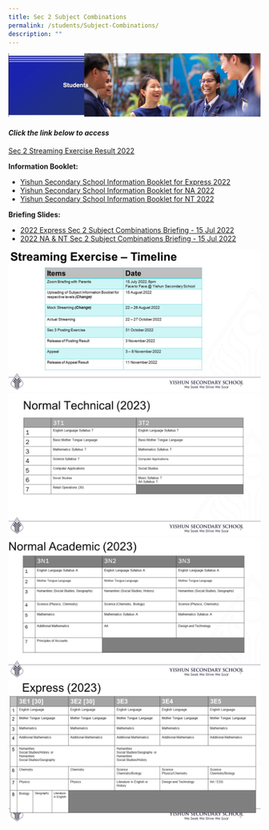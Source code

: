 ```yaml
---
title: Sec 2 Subject Combinations
permalink: /students/Subject-Combinations/
description: ""
---
```

![](/images/Students%20Banner.png)

#### _Click the link below to access_

[Sec 2 Streaming Exercise Result 2022](https://sites.google.com/moe.edu.sg/sec2posting/home)

**Information Booklet:**

* [Yishun Secondary School Information Booklet for Express 2022](/files/Yishun%20Secondary%20School%20Information%20Booket%20for%20Express_2022.pdf)
* [Yishun Secondary School Information Booklet for NA 2022](/files/Yishun%20Secondary%20School%20Information%20Booket%20for%20NA_2022.pdf)
* [Yishun Secondary School Information Booklet for NT 2022](/files/Yishun%20Secondary%20School%20Information%20Booket%20for%20NT_2022.pdf)

**Briefing Slides:**

* [2022 Express Sec 2 Subject Combinations Briefing - 15 Jul 2022](/files/2022%20Express%20Sec%202%20Subject%20Combinations%20Briefing.pdf)
* [2022 NA & NT Sec 2 Subject Combinations Briefing - 15 Jul 2022](/files/2022%20NA_NT%20Sec%202%20Subject%20Combinations%20Briefing.pdf)

![](/images/Slide%201.jpg)
![](/images/Slide4.jpeg)
![](/images/Slide5.jpeg)
![](/images/Slide6.jpeg)